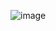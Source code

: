 ![image](https://github.com/XMAZEPRODUCTION/Task_6-Spring/assets/151576782/67ef2867-c95e-44a0-a36e-9175bb192d81)
